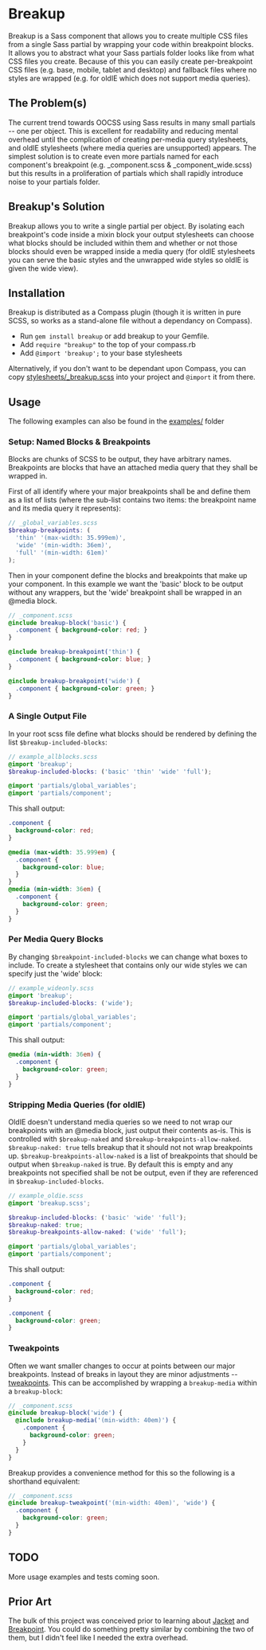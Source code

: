 Breakup
=======

Breakup is a Sass component that allows you to create multiple CSS files from a
single Sass partial by wrapping your code within breakpoint blocks. It allows
you to abstract what your Sass partials folder looks like from what CSS files
you create. Because of this you can easily create per-breakpoint CSS files (e.g.
base, mobile, tablet and desktop) and fallback files where no styles are wrapped
(e.g. for oldIE which does not support media queries).


## The Problem(s)

The current trend towards OOCSS using Sass results in many small partials -- one
per object. This is excellent for readability and reducing mental overhead until
the complication of creating per-media query stylesheets, and oldIE stylesheets
(where media queries are unsupported) appears. The simplest solution is to
create even more partials named for each component's breakpoint (e.g.
_component.scss & _component_wide.scss) but this results in a proliferation of
partials which shall rapidly introduce noise to your partials folder.


## Breakup's Solution

Breakup allows you to write a single partial per object. By isolating each
breakpoint's code inside a mixin block your output stylesheets can choose what
blocks should be included within them and whether or not those blocks should
even be wrapped inside a media query (for oldIE stylesheets you can serve the
basic styles and the unwrapped wide styles so oldIE is given the wide view).


## Installation

Breakup is distributed as a Compass plugin (though it is written in pure SCSS,
so works as a stand-alone file without a dependancy on Compass).

* Run `gem install breakup` or add breakup to your Gemfile.
* Add `require "breakup"` to the top of your compass.rb
* Add `@import 'breakup';` to your base stylesheets

Alternatively, if you don't want to be dependant upon Compass, you can copy
[stylesheets/_breakup.scss](stylesheets/_breakup.scss) into your project and
`@import` it from there.


## Usage

The following examples can also be found in the [examples/](examples) folder

### Setup: Named Blocks & Breakpoints

Blocks are chunks of SCSS to be output, they have arbitrary names. Breakpoints
are blocks that have an attached media query that they shall be wrapped in.

First of all identify where your major breakpoints shall be and define them as a
list of lists (where the sub-list contains two items: the breakpoint name and
its media query it represents):

```SCSS
// _global_variables.scss
$breakup-breakpoints: (
  'thin' '(max-width: 35.999em)',
  'wide' '(min-width: 36em)',
  'full' '(min-width: 61em)'
);
```

Then in your component define the blocks and breakpoints that make up your
component. In this example we want the 'basic' block to be output without any
wrappers, but the 'wide' breakpoint shall be wrapped in an @media block.

```SCSS
// _component.scss
@include breakup-block('basic') {
  .component { background-color: red; }
}

@include breakup-breakpoint('thin') {
  .component { background-color: blue; }
}

@include breakup-breakpoint('wide') {
  .component { background-color: green; }
}
```

### A Single Output File

In your root scss file define what blocks should be rendered by defining the
list `$breakup-included-blocks`:

```SCSS
// example_allblocks.scss
@import 'breakup';
$breakup-included-blocks: ('basic' 'thin' 'wide' 'full');

@import 'partials/global_variables';
@import 'partials/component';
```

This shall output:

```CSS
.component {
  background-color: red;
}

@media (max-width: 35.999em) {
  .component {
    background-color: blue;
  }
}
@media (min-width: 36em) {
  .component {
    background-color: green;
  }
}
```


### Per Media Query Blocks

By changing `$breakpoint-included-blocks` we can change what boxes to include.
To create a stylesheet that contains only our wide styles we can specify just
the 'wide' block:


```SCSS
// example_wideonly.scss
@import 'breakup';
$breakup-included-blocks: ('wide');

@import 'partials/global_variables';
@import 'partials/component';
```

This shall output:

```CSS
@media (min-width: 36em) {
  .component {
    background-color: green;
  }
}
```

### Stripping Media Queries (for oldIE)

OldIE doesn't understand media queries so we need to not wrap our breakpoints
with an @media block, just output their contents as-is. This is controlled with
`$breakup-naked` and `$breakup-breakpoints-allow-naked`. `$breakup-naked: true`
tells breakup that it should not not wrap breakpoints up.
`$breakup-breakpoints-allow-naked` is a list of breakpoints that should be
output when `$breakup-naked` is true. By default this is empty and any
breakpoints not specified shall be not be output, even if they are referenced in
`$breakup-included-blocks`.

```SCSS
// example_oldie.scss
@import 'breakup.scss';

$breakup-included-blocks: ('basic' 'wide' 'full');
$breakup-naked: true;
$breakup-breakpoints-allow-naked: ('wide' 'full');

@import 'partials/global_variables';
@import 'partials/component';
```

This shall output:

```CSS
.component {
  background-color: red;
}

.component {
  background-color: green;
}
```

### Tweakpoints

Often we want smaller changes to occur at points between our major breakpoints.
Instead of breaks in layout they are minor adjustments --
[tweakpoints](http://adactio.com/journal/6044/). This can be accomplished by
wrapping a `breakup-media` within a `breakup-block`:

```SCSS
// _component.scss
@include breakup-block('wide') {
  @include breakup-media('(min-width: 40em)') {
    .component {
      background-color: green;
    }
  }
}
```

Breakup provides a convenience method for this so the following is a shorthand
equivalent:

```SCSS
// _component.scss
@include breakup-tweakpoint('(min-width: 40em)', 'wide') {
  .component {
    background-color: green;
  }
}
```


## TODO

More usage examples and tests coming soon.


## Prior Art

The bulk of this project was conceived prior to learning about
[Jacket](https://github.com/Team-Sass/jacket) and
[Breakpoint](http://breakpoint-sass.com/). You could do something pretty
similar by combining the two of them, but I didn't feel like I needed the
extra overhead.
